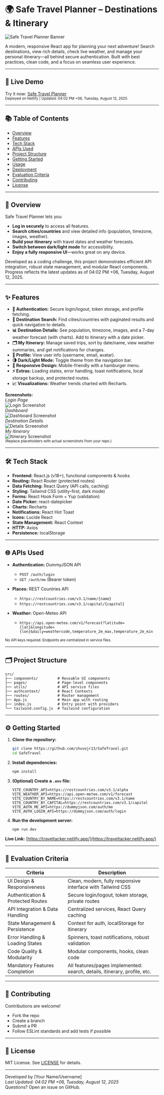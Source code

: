 # 🌍 Safe Travel Planner – Destinations & Itinerary

![Safe Travel Planner Banner](https://via.placeholder.com/1200x400?text=Safe+Travel+Planner)

A modern, responsive React app for planning your next adventure! Search destinations, view rich details, check live weather, and manage your personal itinerary—all behind secure authentication. Built with best practices, clean code, and a focus on seamless user experience.

---

## 🚀 Live Demo

Try it now: [Safe Travel Planner](https://traveltacker.netlify.app/)  
<sub>Deployed on Netlify | Updated: 04:02 PM +06, Tuesday, August 12, 2025</sub>

---

## 📚 Table of Contents

- [Overview](#overview)
- [Features](#features)
- [Tech Stack](#tech-stack)
- [APIs Used](#apis-used)
- [Project Structure](#project-structure)
- [Getting Started](#getting-started)
- [Usage](#usage)
- [Deployment](#deployment)
- [Evaluation Criteria](#evaluation-criteria)
- [Contributing](#contributing)
- [License](#license)

---

## 📝 Overview

Safe Travel Planner lets you:

- **Log in securely** to access all features.
- **Search cities/countries** and view detailed info (population, timezone, images, weather).
- **Build your itinerary** with travel dates and weather forecasts.
- **Switch between dark/light mode** for accessibility.
- **Enjoy a fully responsive UI**—works great on any device.

Developed as a coding challenge, this project demonstrates efficient API integration, robust state management, and modular React components. Progress reflects the latest updates as of 04:02 PM +06, Tuesday, August 12, 2025.

---

## ✨ Features

- **🔐 Authentication:** Secure login/logout, token storage, and profile fetching.
- **🔎 Destination Search:** Find cities/countries with paginated results and quick navigation to details.
- **📊 Destination Details:** See population, timezone, images, and a 7-day weather forecast (with charts). Add to itinerary with a date picker.
- **🗂️ My Itinerary:** Manage saved trips, sort by date/name, view weather summaries, and get notifications for changes.
- **👤 Profile:** View user info (username, email, avatar).
- **🌗 Dark/Light Mode:** Toggle theme from the navigation bar.
- **📱 Responsive Design:** Mobile-friendly with a hamburger menu.
- **⚡ Extras:** Loading states, error handling, toast notifications, local storage backup, and protected routes.
- **📈 Visualizations:** Weather trends charted with Recharts.

**Screenshots:**  
_Login Page_  
![Login Screenshot](https://via.placeholder.com/800x600?text=Login+Page)  
_Dashboard_  
![Dashboard Screenshot](https://via.placeholder.com/800x600?text=Dashboard+Search)  
_Destination Details_  
![Details Screenshot](https://via.placeholder.com/800x600?text=Destination+Details)  
_My Itinerary_  
![Itinerary Screenshot](https://via.placeholder.com/800x600?text=My+Itinerary)  
<sub>(Replace placeholders with actual screenshots from your repo.)</sub>

---

## 🛠️ Tech Stack

- **Frontend:** React.js (v18+), functional components & hooks
- **Routing:** React Router (protected routes)
- **Data Fetching:** React Query (API calls, caching)
- **Styling:** Tailwind CSS (utility-first, dark mode)
- **Forms:** React Hook Form + Yup (validation)
- **Date Picker:** react-datepicker
- **Charts:** Recharts
- **Notifications:** React Hot Toast
- **Icons:** Lucide React
- **State Management:** React Context
- **HTTP:** Axios
- **Persistence:** localStorage

---

## 🌐 APIs Used

- **Authentication:** DummyJSON API  
    - `POST /auth/login`  
    - `GET /auth/me` (Bearer token)

- **Places:** REST Countries API  
    - `https://restcountries.com/v3.1/name/{name}`  
    - `https://restcountries.com/v3.1/capital/{capital}`

- **Weather:** Open-Meteo API  
    - `https://api.open-meteo.com/v1/forecast?latitude={lat}&longitude={lon}&daily=weathercode,temperature_2m_max,temperature_2m_min`

<sub>No API keys required. Endpoints are centralized in service files.</sub>

---

## 🗂️ Project Structure

```
src/
├── components/         # Reusable UI components
├── pages/              # Page-level components
├── utils/              # API service files
├── authcontext/        # React Contexts
├── routes/             # Router management
├── App.js              # Main app with routing
├── index.js            # Entry point with providers
└── tailwind.config.js  # Tailwind configuration
```

---

## ⚙️ Getting Started

1. **Clone the repository:**
     ```bash
     git clone https://github.com/shuvojr13/SafeTravel.git
     cd SafeTravel
     ```

2. **Install dependencies:**
     ```bash
     npm install
     ```

3. **(Optional) Create a `.env` file:**
     ```env
     VITE_COUNTRY_API=https://restcountries.com/v3.1/alpha
     VITE_WEATHER_API=https://api.open-meteo.com/v1/forecast
     VITE_COUNTRY_BY_NAME=https://restcountries.com/v3.1/name
     VITE_COUNTRY_BY_CAPITAL=https://restcountries.com/v3.1/capital
     VITE_AUTH_ME_API=https://dummyjson.com/auth/me
     VITE_AUTH_LOGIN_API=https://dummyjson.com/auth/login
     ```

4. **Run the development server:**
     ```bash
     npm run dev
     ```

**Live Link:** [https://traveltacker.netlify.app/](https://traveltacker.netlify.app/)

---

## 📝 Evaluation Criteria

| Criteria                        | Description                                                                 |
|----------------------------------|-----------------------------------------------------------------------------|
| UI Design & Responsiveness       | Clean, modern, fully responsive interface with Tailwind CSS                 |
| Authentication & Protected Routes| Secure login/logout, token storage, private routes                          |
| API Integration & Data Handling  | Centralized services, React Query caching                                   |
| State Management & Persistence   | Context for auth, localStorage for itinerary                                |
| Error Handling & Loading States  | Spinners, toast notifications, robust validation                            |
| Code Quality & Modularity        | Modular components, hooks, clean code                                       |
| Mandatory Features Completion    | All features/pages implemented: search, details, itinerary, profile, etc.   |

---

## 🤝 Contributing

Contributions are welcome!  
- Fork the repo  
- Create a branch  
- Submit a PR  
- Follow ESLint standards and add tests if possible

---

## 📄 License

MIT License. See [LICENSE](LICENSE) for details.

---

Developed by [Your Name/Username]  
_Last Updated: 04:02 PM +06, Tuesday, August 12, 2025_  
Questions? Open an issue on GitHub.